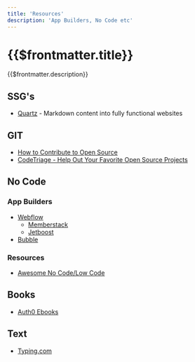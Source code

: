 ```yaml
---
title: 'Resources'
description: 'App Builders, No Code etc'
---
```

<h1>{{$frontmatter.title}}</h1>
{{$frontmatter.description}}

## SSG's
- [Quartz](https://quartz.jzhao.xyz) - Markdown content into fully functional websites

## GIT
- [How to Contribute to Open Source](https://opensource.guide/how-to-contribute/)
- [CodeTriage - Help Out Your Favorite Open Source Projects](https://www.codetriage.com/?language=JavaScript)

## No Code

### App Builders
- [Webflow](https://webflow.com)
    - [Memberstack](https://www.memberstack.com)
    - [Jetboost](https://www.jetboost.io)
- [Bubble](https://bubble.io)

### Resources
- [Awesome No Code/Low Code](https://github.com/kairichard/awesome-nocode-lowcode)

## Books
- [Auth0 Ebooks](https://auth0.com/resources/ebooks)

## Text
- [Typing.com](https://www.typing.com)

